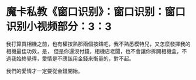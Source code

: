 # 魔卡私教《窗口识别》：窗口识别：窗口识别小视频部分：3：3

我打算買相機之前，也有權按熟那兩個按鈕吧，我不熟悉模特兒，又怎麼發揮我的相機最佳功效，是， 但是你還沒付錢，相機店老闆，也不會讓你拆開相機盒，不過我始終覺得，愛情是不應該用金錢來衡量的，對不起。

我們的愛情才一定要從金錢開始。